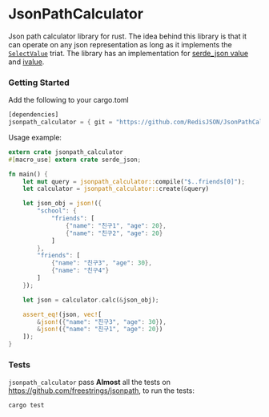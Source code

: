 # JsonPathCalculator
Json path calculator library for rust. The idea behind this library is that it can operate on any json representation as long as it implements the [`SelectValue`](src/select_value.rs) triat. The library has an implementation for [serde_json value](https://docs.serde.rs/serde_json/value/enum.Value.html) and [ivalue](https://docs.rs/tch/0.1.1/tch/enum.IValue.html).

### Getting Started
Add the following to your cargo.toml

```rust
[dependencies]
jsonpath_calculator = { git = "https://github.com/RedisJSON/JsonPathCalculator.git", branch = "master" }
```

Usage example:

```rust
extern crate jsonpath_calculator
#[macro_use] extern crate serde_json;

fn main() {
    let mut query = jsonpath_calculator::compile("$..friends[0]");
    let calculator = jsonpath_calculator::create(&query)

    let json_obj = json!({
        "school": {
            "friends": [
                {"name": "친구1", "age": 20},
                {"name": "친구2", "age": 20}
            ]
        },
        "friends": [
            {"name": "친구3", "age": 30},
            {"name": "친구4"}
        ]
    });

    let json = calculator.calc(&json_obj);

    assert_eq!(json, vec![
        &json!({"name": "친구3", "age": 30}),
        &json!({"name": "친구1", "age": 20})
    ]);
}
```

### Tests
`jsonpath_calculator` pass **Almost** all the tests on https://github.com/freestrings/jsonpath, to run the tests:

```
cargo test
```

